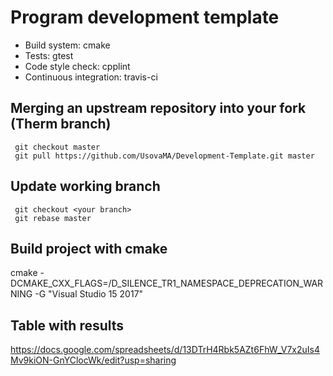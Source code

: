 # Program development template

* Build system: cmake
* Tests: gtest
* Code style check: cpplint
* Continuous integration: travis-ci


## Merging an upstream repository into your fork (Therm branch)
```
 git checkout master
 git pull https://github.com/UsovaMA/Development-Template.git master
```
## Update working branch
```
 git checkout <your branch>
 git rebase master
```
## Build project with cmake
cmake -DCMAKE_CXX_FLAGS=/D_SILENCE_TR1_NAMESPACE_DEPRECATION_WARNING -G "Visual Studio 15 2017" <path to sourse files>
 
## Table with results
https://docs.google.com/spreadsheets/d/13DTrH4Rbk5AZt6FhW_V7x2uIs4Mv9kiON-GnYClocWk/edit?usp=sharing
